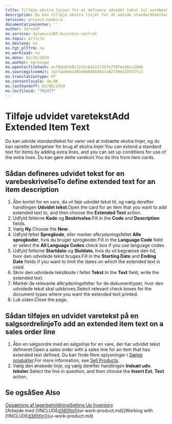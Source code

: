 ```yaml
---
title: Tilføje ekstra linjer for at definere udvidet tekst til varebeskrivelser | Microsoft Docs
description: Du kan tilføje ekstra linjer for at udvide standardteksten, der beskriver en vare.
services: project-madeira
documentationcenter: ''
author: SorenGP
ms.service: dynamics365-business-central
ms.topic: article
ms.devlang: na
ms.tgt_pltfrm: na
ms.workload: na
ms.date: 02/26/2019
ms.author: sgroespe
ms.openlocfilehash: ecf0dab7e8c1215c6e121735fe7507ee28cc25b8
ms.sourcegitcommit: 1bcfaa99ea302e6b84b8361ca02730b135557fc1
ms.translationtype: HT
ms.contentlocale: da-DK
ms.lasthandoff: 03/08/2019
ms.locfileid: "792477"
---
```

# <a name="add-extended-item-text"></a><span data-ttu-id="fbd94-103">Tilføje udvidet varetekst</span><span class="sxs-lookup"><span data-stu-id="fbd94-103">Add Extended Item Text</span></span>
<span data-ttu-id="fbd94-104">Du kan udvide standardtekst for varer ved at indsætte ekstra linjer, og du kan oprette betingelser for brug af ekstra linjer.</span><span class="sxs-lookup"><span data-stu-id="fbd94-104">You can extend a standard text for items by adding extra lines, and you can set up conditions for use of the extra lines.</span></span> <span data-ttu-id="fbd94-105">Du kan gøre dette varekort.</span><span class="sxs-lookup"><span data-stu-id="fbd94-105">You do this from item cards.</span></span>

## <a name="to-define-extended-text-for-an-item-description"></a><span data-ttu-id="fbd94-106">Sådan defineres udvidet tekst for en varebeskrivelse</span><span class="sxs-lookup"><span data-stu-id="fbd94-106">To define extended text for an item description</span></span>
1. <span data-ttu-id="fbd94-107">Åbn kortet for en vare, du vil føje udvidet tekst til, og vælg derefter handlingen **Udvidet tekst**.</span><span class="sxs-lookup"><span data-stu-id="fbd94-107">Open the card for an item that you want to add extended text to, and then choose the **Extended Text** action.</span></span>
2. <span data-ttu-id="fbd94-108">Udfyld felterne **Kode** og **Beskrivelse**.</span><span class="sxs-lookup"><span data-stu-id="fbd94-108">Fill in the **Code** and **Description** fields.</span></span>
3. <span data-ttu-id="fbd94-109">Vælg **Ny**.</span><span class="sxs-lookup"><span data-stu-id="fbd94-109">Choose the **New**.</span></span>
4. <span data-ttu-id="fbd94-110">Udfyld feltet **Sprogkode**, eller marker afkrydsningsfeltet **Alle sprogkoder**, hvis du bruger sprogkoder.</span><span class="sxs-lookup"><span data-stu-id="fbd94-110">Fill in the **Language Code** field or select the **All Language Codes** check box if you use language codes.</span></span>
5. <span data-ttu-id="fbd94-111">Udfyld felterne **Startdato** og **Slutdato**, hvis du vil begrænse den tid, hvor den udvidede tekst bruges.</span><span class="sxs-lookup"><span data-stu-id="fbd94-111">Fill in the **Starting Date** and **Ending Date** fields if you want to limit the dates on which the extended text is used.</span></span>
6. <span data-ttu-id="fbd94-112">Skriv den udvidede tekstkode i feltet **Tekst**.</span><span class="sxs-lookup"><span data-stu-id="fbd94-112">In the **Text** field, write the extended text.</span></span>
7. <span data-ttu-id="fbd94-113">Markér de relevante afkrydsningsfelter for de dokumenttyper, hvor den udvidede tekst skal udskrives.</span><span class="sxs-lookup"><span data-stu-id="fbd94-113">Select relevant check boxes for the document types where you want the extended text printed.</span></span>
8. <span data-ttu-id="fbd94-114">Luk siden.</span><span class="sxs-lookup"><span data-stu-id="fbd94-114">Close the page.</span></span>

## <a name="to-add-an-extended-item-text-on-a-sales-order-line"></a><span data-ttu-id="fbd94-115">Sådan tilføjes en udvidet varetekst på en salgsordrelinje</span><span class="sxs-lookup"><span data-stu-id="fbd94-115">To add an extended item text on a sales order line</span></span>
1. <span data-ttu-id="fbd94-116">Åbn en salgsordre med en salgslinje for en vare, der har udvidet tekst defineret.</span><span class="sxs-lookup"><span data-stu-id="fbd94-116">Open a sales order with a sales line for an item that has extended text defined.</span></span> <span data-ttu-id="fbd94-117">Du kan finde flere oplysninger i [Sælge produkter](sales-how-sell-products.md).</span><span class="sxs-lookup"><span data-stu-id="fbd94-117">For more information, see [Sell Products](sales-how-sell-products.md).</span></span>
2. <span data-ttu-id="fbd94-118">Vælg den ønskede linje, og vælg derefter handlingen **Indsæt udv. tekster**.</span><span class="sxs-lookup"><span data-stu-id="fbd94-118">Select the line in question, and then choose the **Insert Ext. Text** action.</span></span>

## <a name="see-also"></a><span data-ttu-id="fbd94-119">Se også</span><span class="sxs-lookup"><span data-stu-id="fbd94-119">See Also</span></span>
[<span data-ttu-id="fbd94-120">Opsætning af lagerbeholdning</span><span class="sxs-lookup"><span data-stu-id="fbd94-120">Setting Up Inventory</span></span>](inventory-setup-inventory.md)  
<span data-ttu-id="fbd94-121">[Arbejde med [!INCLUDE[d365fin](includes/d365fin_md.md)]](ui-work-product.md)</span><span class="sxs-lookup"><span data-stu-id="fbd94-121">[Working with [!INCLUDE[d365fin](includes/d365fin_md.md)]](ui-work-product.md)</span></span>
